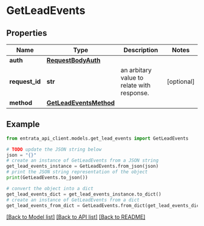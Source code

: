 # GetLeadEvents


## Properties

Name | Type | Description | Notes
------------ | ------------- | ------------- | -------------
**auth** | [**RequestBodyAuth**](RequestBodyAuth.md) |  | 
**request_id** | **str** | an arbitary value to relate with response. | [optional] 
**method** | [**GetLeadEventsMethod**](GetLeadEventsMethod.md) |  | 

## Example

```python
from entrata_api_client.models.get_lead_events import GetLeadEvents

# TODO update the JSON string below
json = "{}"
# create an instance of GetLeadEvents from a JSON string
get_lead_events_instance = GetLeadEvents.from_json(json)
# print the JSON string representation of the object
print(GetLeadEvents.to_json())

# convert the object into a dict
get_lead_events_dict = get_lead_events_instance.to_dict()
# create an instance of GetLeadEvents from a dict
get_lead_events_from_dict = GetLeadEvents.from_dict(get_lead_events_dict)
```
[[Back to Model list]](../README.md#documentation-for-models) [[Back to API list]](../README.md#documentation-for-api-endpoints) [[Back to README]](../README.md)


